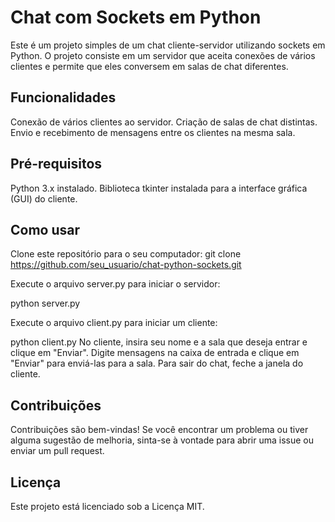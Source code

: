 # Chat com Sockets em Python

Este é um projeto simples de um chat cliente-servidor utilizando sockets em Python. O projeto consiste em um servidor que aceita conexões de vários clientes e permite que eles conversem em salas de chat diferentes.

## Funcionalidades
Conexão de vários clientes ao servidor.
Criação de salas de chat distintas.
Envio e recebimento de mensagens entre os clientes na mesma sala.

## Pré-requisitos
Python 3.x instalado.
Biblioteca tkinter instalada para a interface gráfica (GUI) do cliente.
## Como usar

Clone este repositório para o seu computador:
git clone https://github.com/seu_usuario/chat-python-sockets.git

Execute o arquivo server.py para iniciar o servidor:

python server.py

Execute o arquivo client.py para iniciar um cliente:

python client.py
No cliente, insira seu nome e a sala que deseja entrar e clique em "Enviar".
Digite mensagens na caixa de entrada e clique em "Enviar" para enviá-las para a sala.
Para sair do chat, feche a janela do cliente.

## Contribuições
Contribuições são bem-vindas! Se você encontrar um problema ou tiver alguma sugestão de melhoria, sinta-se à vontade para abrir uma issue ou enviar um pull request.

## Licença
Este projeto está licenciado sob a Licença MIT.